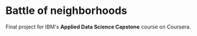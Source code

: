 # Battle of neighborhoods
Final project for IBM's **Applied Data Science Capstone** course on Coursera. 
